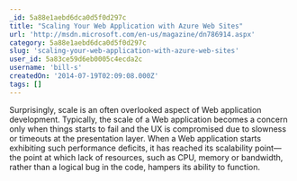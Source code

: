 ```yaml
---
_id: 5a88e1aebd6dca0d5f0d297c
title: "Scaling Your Web Application with Azure Web Sites"
url: 'http://msdn.microsoft.com/en-us/magazine/dn786914.aspx'
category: 5a88e1aebd6dca0d5f0d297c
slug: 'scaling-your-web-application-with-azure-web-sites'
user_id: 5a83ce59d6eb0005c4ecda2c
username: 'bill-s'
createdOn: '2014-07-19T02:09:08.000Z'
tags: []
---
```


Surprisingly, scale is an often overlooked aspect of Web application development. Typically, the scale of a Web application becomes a concern only when things starts to fail and the UX is compromised due to slowness or timeouts at the presentation layer. When a Web application starts exhibiting such performance deficits, it has reached its scalability point—the point at which lack of resources, such as CPU, memory or bandwidth, rather than a logical bug in the code, hampers its ability to function.
